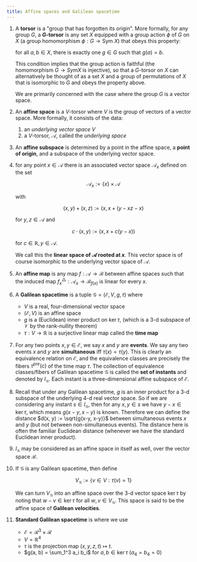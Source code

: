 ```yaml
---
title: Affine spaces and Galilean spacetime
---
```

1. A **torsor** is a "group that has forgotten its origin". More formally, for any group $G$, a **$G$-torsor** is any set $X$ equipped with a group action $\phi$ of $G$ on $X$ (a group homomorphism $\phi: G \to \text{Sym } X$) that obeys this property:

    for all $a, b \in X$, there is exactly one $g \in G$ such that $g(a) = b$.

    This condition implies that the group action is faithful (the homomorphism $G \to Sym X$ is injective), so that a $G$-torsor on $X$ can alternatively be thought of as a set $X$ and a group of permutations of $X$ that is isomorphic to $G$ and obeys the property above.

    We are primarily concerned with the case where the group $G$ is a vector space.

2. An **affine space** is a $V$-torsor where $V$ is the group of vectors of a vector space. More formally, it consists of the data:

     1. an *underlying vector space* $V$
     2. a $V$-torsor, $\mathcal{A}$, called the *underlying space*

3. An **affine subspace** is determined by a point in the affine space, a **point of origin**, and a subspace of the underlying vector space.

4. for any point $x \in \mathcal{A}$ there is an associated vector space $\mathcal{A}_x$ defined on the set

    $$\mathcal{A}_x := \{x\} \times \mathcal{A}$$

    with

    $$(x, y) + (x,z) := (x, x + (y-x  z-x)$$

    for $y, z \in \mathcal{A}$ and

    $$c \cdot (x, y) := (x, x + c(y-x))$$

    for $c \in \mathbb{R}, y \in \mathcal{A}$.

    We call this the **linear space of $\mathcal{A}$ rooted at $x$**. This vector space is of course isomorphic to the underlying vector space of $\mathcal{A}$.

5. An **affine map** is any map $f: \mathcal{A} \to \mathcal{B}$ between affine spaces such that the induced map $f_x^{\triangle}: \mathcal{A}_x \to \mathcal{B}_{f(x)}$ is linear for every $x$.


6. A **Galilean spacetime** is a tuple $\mathcal{G} = (\mathcal{E}, V, g, \tau)$ where

     - $V$ is a real, four-dimensional vector space
     - $(\mathcal{E}, V)$ is an affine space
     - $g$ is a (Euclidean) inner product on $\ker \tau$, (which is a 3-d subspace of $\mathcal{V}$ by the rank-nullity theorem)
     - $\tau: V \to \mathbb{R}$ is a surjective linear map called the **time map**

7. For any two points $x, y \in \mathcal{E}$, we say $x$ and $y$ are **events**. We say any two events $x$ and $y$ are **simultaneous** iff $\tau(x) = \tau(y)$. This is clearly an equivalence relation on $\mathcal{E}$, and the equivalence classes are precisely the fibers $\tau^{pre}(c)$ of the time map $\tau$. The collection of equivalence classes/fibers of Galilean spacetime $\mathcal{G}$ is called the **set of instants** and denoted by $I_{\mathcal{G}}$. Each instant is a three-dimensional affine subspace of $\mathcal{E}$.

8. Recall that under any Galilean spacetime, $g$ is an inner product for a 3-d subspace of the underlying 4-d real vector space. So if we are considering any instant $s \in I_{\mathcal{G}}$, then for any $x, y \in s$ we have $y - x \in \ker \tau$, which means $g(x-y, x-y)$ is known. Therefore we can define the distance $d(x, y) := \sqrt{g(x-y, x-y)}$ between simultaneous events $x$ and $y$ (but not between non-simultaneous events). The distance here is often the familiar Euclidean distance (whenever we have the standard Euclidean inner product).


9. $I_{\mathcal{G}}$ may be considered as an affine space in itself as well, over the vector space $\mathcal{R}$.

10. If $\mathcal{G}$ is any Galilean spacetime, then define

    $$V_{\mathcal{G}} := \{v \in V : \tau(v) = 1\}$$

    We can turn $V_{\mathcal{G}}$ into an affine space over the 3-d vector space $\ker \tau$ by noting that $w - v \in \ker \tau$ for all $w, v \in V_{\mathcal{G}}$. This space is said to be the affine space of **Galilean velocities**.

11. **Standard Galilean spacetime** is where we use

     - $\mathcal{E} = \mathcal{R}^3 \times \mathcal{R}$
     - $V = \mathbb{R}^4$
     - $\tau$ is the projection map $(x,y,z,t) \mapsto t$.
     - $g(a, b) = \sum_1^3 a_i b_i$ for $a, b \in \ker \tau$ ($a_4 = b_4 = 0$)
